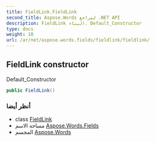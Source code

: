 ```yaml
---
title: FieldLink.FieldLink
second_title: Aspose.Words لمراجع .NET API
description: FieldLink البناء. Default_Constructor
type: docs
weight: 10
url: /ar/net/aspose.words.fields/fieldlink/fieldlink/
---
```

## FieldLink constructor

Default_Constructor

```csharp
public FieldLink()
```

### أنظر أيضا

* class [FieldLink](../)
* مساحة الاسم [Aspose.Words.Fields](../../fieldlink/)
* المجسم [Aspose.Words](../../../)


